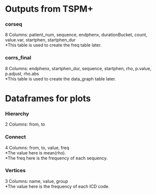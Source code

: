 # Outputs from TSPM+
### corseq
8 Columns: patient_num, sequence, endphenx, durationBucket, count, value.var, startphen, startphen_dur\
*This table is used to create the freq table later.
### corrs_final
8 Columns: endphenx, startphen_dur, sequence, startphen, rho, p.value, p.adjust, rho.abs\
*This table is used to create the data_graph table later.

# Dataframes for plots
### Hierarchy
2 Columns: from, to

### Connect
4 Columns: from, to, value, freq\
*The value here is mean(rho).\
*The freq here is the frequency of each sequency.

### Vertices
3 Columns: name, value, group\
*The value here is the frequency of each ICD code.
